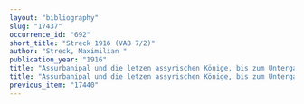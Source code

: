 ```yaml
---
layout: "bibliography"
slug: "17437"
occurrence_id: "692"
short_title: "Streck 1916 (VAB 7/2)"
author: "Streck, Maximilian "
publication_year: "1916"
title: "Assurbanipal und die letzen assyrischen Könige, bis zum Untergange Niniveh's. VAB 7/2 (Leipzig)"
title: "Assurbanipal und die letzen assyrischen Könige, bis zum Untergange Niniveh's. VAB 7/2 (Leipzig)"
previous_item: "17440"
---
```

